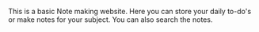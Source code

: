 

This is a basic Note making website.
Here you can store your daily to-do's or make notes for your subject.
You can also search the notes.
